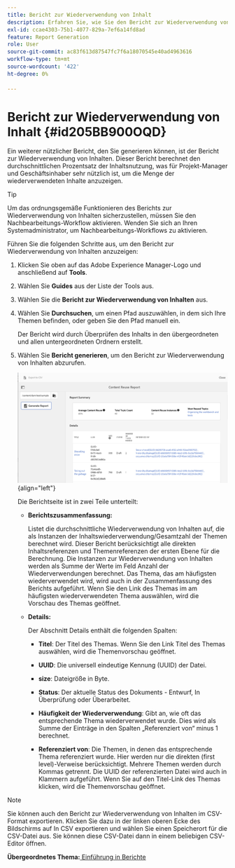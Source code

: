 ```yaml
---
title: Bericht zur Wiederverwendung von Inhalt
description: Erfahren Sie, wie Sie den Bericht zur Wiederverwendung von Inhalten in AEM Guides anzeigen. Erstellen Sie den Bericht, um den Prozentsatz der Wiederverwendung des Inhalts zu ermitteln.
exl-id: ccae4303-75b1-4077-829a-7ef6a14fd8ad
feature: Report Generation
role: User
source-git-commit: ac83f613d87547fc7f6a18070545e40ad4963616
workflow-type: tm+mt
source-wordcount: '422'
ht-degree: 0%

---
```


# Bericht zur Wiederverwendung von Inhalt {#id205BB900OQD}

Ein weiterer nützlicher Bericht, den Sie generieren können, ist der Bericht zur Wiederverwendung von Inhalten. Dieser Bericht berechnet den durchschnittlichen Prozentsatz der Inhaltsnutzung, was für Projekt-Manager und Geschäftsinhaber sehr nützlich ist, um die Menge der wiederverwendeten Inhalte anzuzeigen.

>[!TIP]
>
> Um das ordnungsgemäße Funktionieren des Berichts zur Wiederverwendung von Inhalten sicherzustellen, müssen Sie den Nachbearbeitungs-Workflow aktivieren. Wenden Sie sich an Ihren Systemadministrator, um Nachbearbeitungs-Workflows zu aktivieren.

Führen Sie die folgenden Schritte aus, um den Bericht zur Wiederverwendung von Inhalten anzuzeigen:

1. Klicken Sie oben auf das Adobe Experience Manager-Logo und anschließend auf **Tools**.

1. Wählen Sie **Guides** aus der Liste der Tools aus.

1. Wählen Sie die **Bericht zur Wiederverwendung von Inhalten** aus.

1. Wählen Sie **Durchsuchen**, um einen Pfad auszuwählen, in dem sich Ihre Themen befinden, oder geben Sie den Pfad manuell ein.

   Der Bericht wird durch Überprüfen des Inhalts in den übergeordneten und allen untergeordneten Ordnern erstellt.

1. Wählen Sie **Bericht generieren**, um den Bericht zur Wiederverwendung von Inhalten abzurufen.

   ![](images/content-reuse-uuid.png){align="left"}

   Die Berichtseite ist in zwei Teile unterteilt:

   - **Berichtszusammenfassung:**

     Listet die durchschnittliche Wiederverwendung von Inhalten auf, die als Instanzen der Inhaltswiederverwendung/Gesamtzahl der Themen berechnet wird. Dieser Bericht berücksichtigt alle direkten Inhaltsreferenzen und Themenreferenzen der ersten Ebene für die Berechnung. Die Instanzen zur Wiederverwendung von Inhalten werden als Summe der Werte im Feld Anzahl der Wiederverwendungen berechnet. Das Thema, das am häufigsten wiederverwendet wird, wird auch in der Zusammenfassung des Berichts aufgeführt. Wenn Sie den Link des Themas im am häufigsten wiederverwendeten Thema auswählen, wird die Vorschau des Themas geöffnet.

   - **Details:**

     Der Abschnitt Details enthält die folgenden Spalten:

      - **Titel**: Der Titel des Themas. Wenn Sie den Link Titel des Themas auswählen, wird die Themenvorschau geöffnet.

      - **UUID**: Die universell eindeutige Kennung \(UUID\) der Datei.

      - **size**: Dateigröße in Byte.

      - **Status**: Der aktuelle Status des Dokuments - Entwurf, In Überprüfung oder Überarbeitet.

      - **Häufigkeit der Wiederverwendung**: Gibt an, wie oft das entsprechende Thema wiederverwendet wurde. Dies wird als Summe der Einträge in den Spalten „Referenziert von“ minus 1 berechnet.

      - **Referenziert von**: Die Themen, in denen das entsprechende Thema referenziert wurde. Hier werden nur die direkten \(first level\)-Verweise berücksichtigt. Mehrere Themen werden durch Kommas getrennt. Die UUID der referenzierten Datei wird auch in Klammern aufgeführt. Wenn Sie auf den Titel-Link des Themas klicken, wird die Themenvorschau geöffnet.


>[!NOTE]
>
> Sie können auch den Bericht zur Wiederverwendung von Inhalten im CSV-Format exportieren. Klicken Sie dazu in der linken oberen Ecke des Bildschirms auf In CSV exportieren und wählen Sie einen Speicherort für die CSV-Datei aus. Sie können diese CSV-Datei dann in einem beliebigen CSV-Editor öffnen.

**Übergeordnetes Thema:**[ Einführung in Berichte](reports-intro.md)
